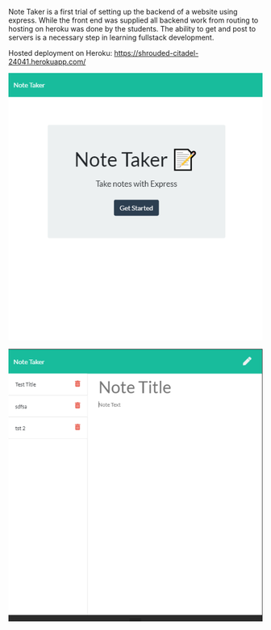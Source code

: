 Note Taker is a first trial of setting up the backend of a website using express. 
While the front end was supplied all backend work from routing to hosting on heroku was done by the students.
The ability to get and post to servers is a necessary step in learning fullstack development.

Hosted deployment on Heroku: https://shrouded-citadel-24041.herokuapp.com/



![](2020-05-31-11-03-33.png)

![](2020-05-31-11-03-56.png)